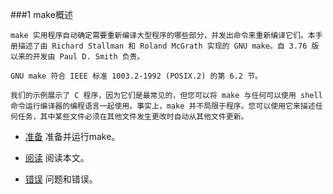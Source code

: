 
###1 make概述

	make 实用程序自动确定需要重新编译大型程序的哪些部分，并发出命令来重新编译它们。本手册描述了由 Richard Stallman 和 Roland McGrath 实现的 GNU make。自 3.76 版以来的开发由 Paul D. Smith 负责。

	GNU make 符合 IEEE 标准 1003.2-1992 (POSIX.2) 的第 6.2 节。

	我们的示例展示了 C 程序，因为它们是最常见的，但您可以将 make 与任何可以使用 shell 命令运行编译器的编程语言一起使用。事实上，make 并不局限于程序。您可以使用它来描述任何任务，其中某些文件必须在其他文件发生更改时自动从其他文件更新。

- [准备](develop/ToolsChain/GNU/make/Chapter-1/Preparing.md) 准备并运行make。

- [阅读](develop/ToolsChain/GNU/make/Chapter-1/1-1.md) 阅读本文。

- [错误](develop/ToolsChain/GNU/make/Chapter-1/1-2.md) 问题和错误。